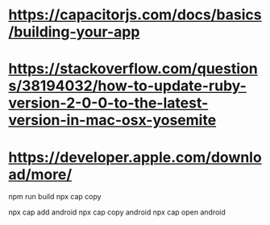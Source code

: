 # https://capacitorjs.com/docs/basics/building-your-app
# https://stackoverflow.com/questions/38194032/how-to-update-ruby-version-2-0-0-to-the-latest-version-in-mac-osx-yosemite
# https://developer.apple.com/download/more/

npm run build
npx cap copy

npx cap add android
npx cap copy android
npx cap open android